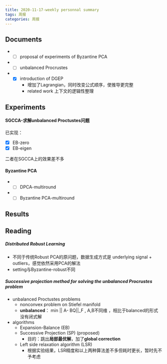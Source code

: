 ```yaml
---
title: 2020-11-17-weekly personnal summary
tags: 周报
categories: 周报
---
```

## Documents
- - [ ] proposal of experiments of Byzantine PCA
- - [ ] unbalanced Procrustes
- - [x] introduction of DGEP
	- 增加了Lagrangian，同时改变公式顺序，使推导更完整
	-  related work 上下文的逻辑性整理
## Experiments
#### SGCCA-求解unbalanced Proctustes问题
已实现：
- [x] EB-zero 
 -  [x] EB-eigen

二者在SGCCA上的效果差不多
#### Byzantine PCA
- - [ ] DPCA-multiround
- - [ ] Byzantine PCA-multiround
## Results






## Reading
##### Distributed Robust Learning
- 不同于传统Robust PCA的原问题，数据生成方式是 underlying signal + outliers，感觉依然采用PCA的解法
- setting与Byzantine-robust不同

##### Successive projection method for solving the unbalanced Procrustes problem
- unbalanced Proctustes problems
	- nonconvex problem on Stiefel manifold
	- **unbalanced**： min || A- BQ||_F , A,B不同维 ，相比于balanced的形式没有闭式解 
- algorithms
	- Expansion-Balance (EB)
	- Successive Projection (SP)  (proposed)
		- 目的：跳出**局部最优解**，加了**global correction**
	- Left side relaxation algorithm (LSR)
		- 根据实验结果，LSR精度和以上两种算法差不多但耗时更长，暂时先不予考虑